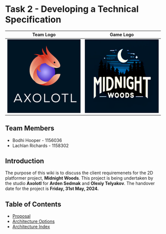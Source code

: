 # Task 2 - Developing a Technical Specification

Team Logo                  |  Game Logo
:-------------------------:|:-------------------------:
![](Media/Logos/TeamLogo.png)  |  ![](Media/Logos/GameLogo.png)

## Team Members
* Bodhi Hooper - 1156036
* Lachlan Richards - 1158302

## Introduction

The purpose of this wiki is to discuss the client requiremenets for the 2D platformer project, **Midnight Woods**. This project is being undertaken by the studio **Axolotl** for **Arden Sedmak** and **Olexiy Telyakov**. The handover date for the project is **Friday, 31st May, 2024.**

## Table of Contents
* [Proposal](Proposal/index.md)
* [Architecture Options](Architecture/options.md)
* [Architecture Index](Architecture/index.md)


